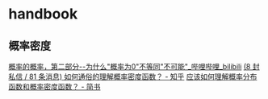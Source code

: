 # handbook



## 概率密度

[概率的概率，第二部分--为什么"概率为0"不等同"不可能"_哔哩哔哩_bilibili](https://www.bilibili.com/video/BV1ga4y147sC?spm_id_from=333.999.0.0)
[(8 封私信 / 81 条消息) 如何通俗的理解概率密度函数？ - 知乎](https://www.zhihu.com/question/263467674/answer/483484856)
[应该如何理解概率分布函数和概率密度函数？ - 简书](https://www.jianshu.com/p/b570b1ba92bb)
